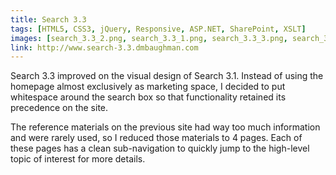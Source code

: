 ```yaml
---
title: Search 3.3
tags: [HTML5, CSS3, jQuery, Responsive, ASP.NET, SharePoint, XSLT]
images: [search_3.3_2.png, search_3.3_1.png, search_3.3_3.png, search_3.3_4.png]
link: http://www.search-3.3.dmbaughman.com
---
```

Search 3.3 improved on the visual design of Search 3.1.  Instead of using the homepage almost exclusively as marketing space, I decided to put whitespace around the search box so that functionality retained its precedence on the site.

The reference materials on the previous site had way too much information and were rarely used, so I reduced those materials to 4 pages.  Each of these pages has a clean sub-navigation to quickly jump to the high-level topic of interest for more details.
